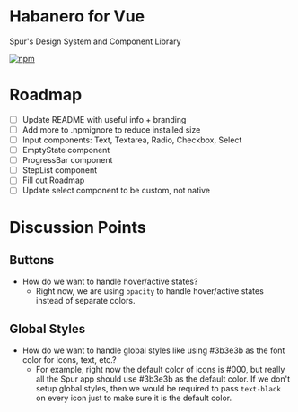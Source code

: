 # Habanero for Vue

Spur's Design System and Component Library

[![npm](https://img.shields.io/npm/v/habanero-vue.svg?style=flat-square)](https://www.npmjs.com/package/habanero-vue)

# Roadmap

- [ ] Update README with useful info + branding
- [ ] Add more to .npmignore to reduce installed size
- [ ] Input components: Text, Textarea, Radio, Checkbox, Select
- [ ] EmptyState component
- [ ] ProgressBar component
- [ ] StepList component
- [ ] Fill out Roadmap
- [ ] Update select component to be custom, not native

# Discussion Points

## Buttons

- How do we want to handle hover/active states?
  - Right now, we are using `opacity` to handle hover/active states instead of separate colors.

## Global Styles

- How do we want to handle global styles like using #3b3e3b as the font color for icons, text, etc.?
  - For example, right now the default color of icons is #000, but really all the Spur app should use #3b3e3b as the default color. If we don't setup global styles, then we would be required to pass `text-black` on every icon just to make sure it is the default color.
